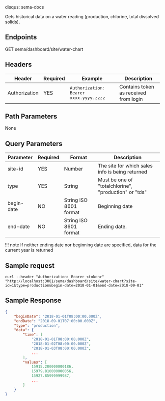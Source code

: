 disqus: sema-docs

Gets historical data on a water reading (production, chlorine, total dissolved solids).

## Endpoints
<span class="status-macro aui-lozenge conf-macro output-inline get-method">GET</span>  sema/dashboard/site/water-chart

## Headers
| Header | Required | Example | Description
| ------ | -------- | ------- | -----------
| Authorization | YES | `Authorization: Bearer xxxx.yyyy.zzzz` | Contains token as received from login

## Path Parameters
None

## Query Parameters
| Parameter | Required | Format	| Description
| --------- | -------- | ------ | -----------
| site-id | YES | Number | The site for which sales info is being returned
| type | YES | String | Must be one of "totalchlorine", "production" or "tds"
| begin-date | NO | String ISO 8601 format | Beginning date
| end-date | NO | String ISO 8601 format | Ending date.

!!! note
    If neither ending date nor beginning date are specified, data for the current year is returned

## Sample request
```
curl --header "Authorization: Bearer <token>" "http://localhost:3001/sema/dashboard/site/water-chart?site-id=1&type=production&begin-date=2018-01-01&end-date=2018-09-01"
```

## Sample Response
```json
{
    "beginDate": "2018-01-01T08:00:00.000Z",
    "endDate": "2018-09-01T07:00:00.000Z",
    "type": "production",
    "data": {
        "time": [
            "2018-01-01T08:00:00.000Z",
            "2018-01-02T08:00:00.000Z",
            "2018-01-03T08:00:00.000Z",
			...
		],
        "values": [
            15915.200000000186,
            15979.810000000056,
            15927.85999999987,
			...
		]
	}
}
```